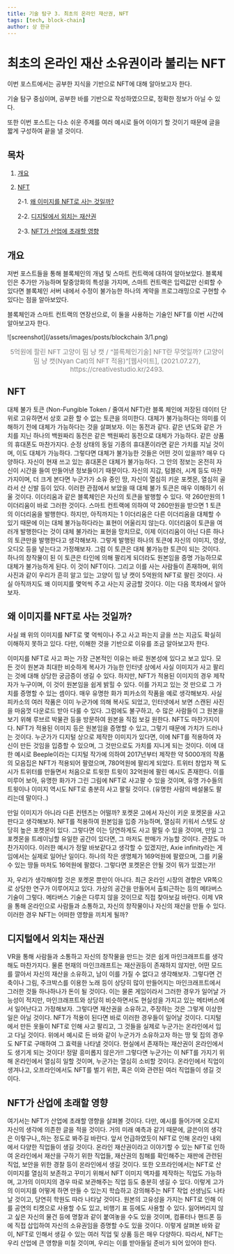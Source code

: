 ```yaml
---
title: 기술 탐구 3. 최초의 온라인 재산권, NFT
tags: [tech, block-chain]
author: 상 한규
---
```

# 최초의 온라인 재산 소유권이라 불리는 NFT

이번 포스트에서는 공부한 지식을 기반으로 NFT에 대해 알아보고자 한다. 

기술 탐구 중심이며, 공부한 바를 기반으로 작성하였으므로, 정확한 정보가 아닐 수 있다.

또한 이번 포스트는 다소 쉬운 주제를 여러 예시로 들어 이야기 할 것이기 때문에 글을 짧게 구성하여 끝을 낼 것이다.

## 목차

1. [개요](#개요)

2. [NFT](#NFT)

    2-1. [왜 이미지를 NFT로 사는 것일까?](#왜-이미지를-NFT로-사는-것일까)
    
    2-2. [디지털에서 외치는 재산권](#디지털에서-외치는-재산권)

    2-3. [NFT가 산업에 초래할 영향](#NFT가-산업에-초래할-영향)

## 개요
저번 포스트들을 통해 블록체인의 개념 및 스마트 컨트랙에 대하여 알아보았다. 블록체인은 추가만 가능하며 탈중앙화의 특성을 가지며, 스마트 컨트랙은 입력값만 신뢰할 수 있다면 블록체인 서버 내에서 수정이 불가능한 하나의 계약을 프로그래밍으로 구현할 수 있다는 점을 알아보았다. 

블록체인과 스마트 컨트랙의 연장선으로, 이 둘을 사용하는 기술인 NFT를 이번 시간에 알아보고자 한다. 
<br>

![screenshot](/assets/images/posts/blockchain 3/1.png)

<figcaption style="text-align:center; font-size:15px; color:#808080">
5억원에 팔린 NFT 고양이 밈 냥 캣 / “블록체인기술] NFT란 무엇일까? (고양이 밈 냥 캣(Nyan Cat)의 NFT 적용)”[웹사이트], (2021.07.27), https://creativestudio.kr/2493.
</figcaption>

## NFT
대체 불가 토큰 (Non-Fungible Token / 줄여서 NFT)란 블록 체인에 저장된 데이터 단위로 고유하면서 상호 교환 할 수 없는 토큰을 의미한다. 대체가 불가능하다는 의미를 이해하기 전에 대체가 가능하다는 것을 살펴보자. 이는 동전과 같다. 같은 년도와 같은 가치를 지닌 하나의 백원짜리 동전은 같은 백원짜리 동전으로 대체가 가능하다. 같은 상품의 휴대폰도 마찬가지다. 순정 상태의 동일 기종의 휴대폰이라면 같은 가치를 지닐 것이며, 이도 대체가 가능하다. 그렇다면 대체가 불가능한 것들은 어떤 것이 있을까? 매우 다양하다. 자신이 현재 쓰고 있는 휴대폰은 대체가 불가능하다. 그 안의 정보는 온전히 자신이 시간을 들여 만들어낸 정보들이기 때문이다. 자신의 지갑, 텀블러, 시계 등도 마찬가지이며, 더 크게 본다면 누군가가 소유 중인 땅, 자신이 열심히 키운 포켓몬, 열심히 골라서 산 신발 등이 있다. 이러한 관점에서 보았을 때 대체 불가 토큰은 매우 이해하기 쉬울 것이다. 이더리움과 같은 블록체인은 자신의 토큰을 발행할 수 있다. 약 260만원의 1 이더리움이 바로 그러한 것이다. 스마트 컨트랙에 의하여 약 260만원을 받으면 1 토큰의 이더리움을 발행한다. 하지만, 아직까지는 1 이더리움은 다른 이더리움을 대체할 수 있기 때문에 이는 대체 불가능하다라는 표현이 어울리지 않는다. 이더리움이 토큰을 여러개 발행한다는 것이 대체 불가라는 표현을 망치므로, 이제 이더리움이 아닌 다른 하나의 토큰만을 발행한다고 생각해보자. 그렇게 발행된 하나의 토큰에 자신의 이미지, 영상, 오디오 등을 넣는다고 가정해보자. 그럼 이 토큰은 대체 불가능한 토큰이 되는 것이다. 하나의 창작물이 된 이 토큰은 타인에 의해 팔리게 되더라도 원본임을 증명 가능하므로 대체가 불가능하게 된다. 이 것이 NFT이다. 그리고 이를 사는 사람들이 존재하며, 위의 사진과 같이 우리가 흔히 알고 있는 고양이 밈 냥 캣이 5억원의 NFT로 팔린 것이다. 사실 아직까지도 왜 이미지를 몇억씩 주고 사는지 궁금할 것이다. 이는 다음 목차에서 알아보자.

## 왜 이미지를 NFT로 사는 것일까?
사실 왜 위의 이미지를 NFT로 몇 억씩이나 주고 사고 파는지 글을 쓰는 지금도 확실히 이해하지 못하고 있다. 다만, 이해한 것을 기반으로 이유를 조금 알아보고자 한다. 

이미지를 NFT로 사고 파는 가장 근본적인 이유는 바로 원본성에 있다고 보고 있다. 모든 것이 원본과 최대한 비슷하게 복사가 가능한 인터넷 상에서 사실 이미지가 사고 팔리는 것에 대해 상당한 궁금증이 생길 수 있다. 하지만, NFT가 적용된 이미지의 경우 제작자가 누구이며, 이 것이 원본임을 쉽게 밝힐 수 있다. 이를 가지고 있는 것 만으로 그 가치를 증명할 수 있는 셈이다. 매우 유명한 화가 피카소의 작품을 예로 생각해보자. 사실 피카소의 여러 작품은 이미 누군가에 의해 복사도 되었고, 인터넷에서 보면 스캔된 사진을 마음껏 다운로드 받아 다룰 수 있다. 그럼에도 불구하고, 수 많은 사람들이 그 원본을 보기 위해 루브르 박물관 등을 방문하여 원본을 직접 보길 원한다. NFT도 마찬가지이다. NFT가 적용된 이미지 등은 원본임을 증명할 수 있고, 그렇기 때문에 가치가 드러나는 것이다. 누군가가 디지털 상으로 제작한 이미지가 있다면, 이에 NFT를 적용하여 자신이 만든 것임을 입증할 수 있으며, 그 것만으로도 가치를 지니게 되는 것이다. 이에 대한 예시로 Beeple이라는 디지털 작가에 의하여 2017년부터 제작한 약 5000개의 작품의 모음집은 NFT가 적용되어 팔렸으며, 780억원에 팔리게 되었다. 트위터 창업자 잭 도시가 트위터를 만들면서 처음으로 트윗한 트윗이 32억원에 팔린 예시도 존재한다. 이를 미루어 보아, 유명한 화가가 그린 그림에 NFT로 사고팔 수 있을 것이며, 유명 가수들의 트윗이나 이미지 역시도 NFT로 충분히 사고 팔릴 것이다. (유명한 사람의 배설물도 팔리는데 말이다..) 

만일 이미지가 아니라 다른 컨텐츠는 어떨까? 포켓몬 고에서 자신이 키운 포켓몬을 사고 판다고 생각해보자. NFT를 적용하여 원본임을 입증 가능하며, 열심히 키워서 스텟도 상당히 높은 포켓몬이 있다. 그렇다면 이는 당연하게도 사고 팔릴 수 있을 것이며, 만일 그 포켓몬을 트레이닝할 유일한 공간이 있다면, 그 마저도 판매가 가능할 것이다. 관장도 마찬가지이다. 이러한 예시가 정말 바보같다고 생각할 수 있겠지만, Axie infinity라는 게임에서는 실제로 일어난 일이다. 하나의 작은 생명체가 169억원에 팔렸으며, 그를 키울 수 있는 땅들 마저도 16억원에 팔렸다. 그렇다면 포켓몬은 안될 것이 뭐가 있겠는가!

자, 우리가 생각해야할 것은 포켓몬 뿐만이 아니다. 최근 온라인 시장의 경향은 VR쪽으로 상당한 연구가 이루어지고 있다. 가상의 공간을 만들어서 출퇴근하는 등의 메타버스 기술이 그렇다. 메타버스 기술은 다루지 않을 것이므로 직접 찾아보길 바란다. 이제 VR을 통해 온라인으로 사람들과 소통하고, 자신의 창작물이나 자신의 재산을 만들 수 있다. 이러한 경우 NFT는 어떠한 영향을 끼치게 될까?

## 디지털에서 외치는 재산권
VR을 통해 사람들과 소통하고 자신의 창작물을 만드는 것은 쉽게 마인크래프트를 생각해도 마찬가지다. 물론 현재의 마인크래프트는 재산권등이 존재하지 않지만, 어떤 모드를 깔아서 자신의 재산을 소유하고, 남이 이를 가질 수 없다고 생각해보자. 그렇다면 건축이나 그림, 주크박스를 이용한 노래 등이 상당히 많이 만들어지는 마인크래프트에서 그러한 것들 하나하나가 돈이 될 것이다. 이는 물론 게임이라서 그러한 경우가 일어날 가능성이 적지만, 마인크래프트와 상당히 비슷하면서도 현실성을 가지고 있는 메타버스에서 일어난다고 가정해보자. 그렇다면 재산권을 소유하고, 주장하는 것은 그렇게 이상한 일은 아닐 것이다. NFT가 적용이 된다면 바로 이러한 경우들이 일어날 것이다. 디지털에서 만든 옷들이 NFT로 인해 사고 팔리고, 그 것들을 실제로 누군가는 온라인에서 입고 다닐 것이다. 위에서 예시로 든 바와 같이 누군가가 소유하고자 하는 땅 및 집의 경우도 NFT로 구매하여 그 효력을 나타낼 것이다. 현실에서 존재하는 재산권이 온라인에서도 생기게 되는 것이다! 정말 흥미롭지 않은가!! 그렇다면 누군가는 이 NFT를 가지기 위해 온라인에서 열심히 일할 것이며, 누군가는 열심히 소비할 것이다. 온라인에서 직업이 생겨나고, 오프라인에서도 NFT를 벌기 위한, 혹은 이와 관련된 여러 직업들이 생길 것이다.

## NFT가 산업에 초래할 영향
여기서는 NFT가 산업에 초래할 영향을 살펴볼 것이다. 다만, 예시를 들어가며 오로지 자신의 생각에 의존한 글을 적을 것이다. 거의 미래 예측과 같기 때문에, 글쓴이의 생각은 이렇구나,,하는 정도로 봐주길 바란다. 앞서 언급하였듯이 NFT로 인해 온라인 내외에서 다양한 직업들이 생길 것이다. 온라인 재산권이라고 이야기할 수 있는 NFT로 인하여 온라인에서 재산을 구하기 위한 직업들, 재산권의 침해를 확인해주는 재판에 관련된 직업, 보안을 위한 경찰 등이 온라인에서 생길 것이다. 또한 오프라인에서는 NFT로 산 이미지를 열심히 보존하고 꾸미기 위해서 NFT 이미지 액자를 제작하는 직업도 가능하며, 고가의 이미지의 경우 따로 보관해주는 직업 등도 충분히 생길 수 있다. 이렇게 고가의 이미지를 어떻게 하면 만들 수 있는지 학습하고 강의해주는 NFT 작업 선생님도 나타날 것이고, 당연히 학원도 따라 나타날 것이다. 원본의 고유성을 가지는 NFT로 인해 이를 공연의 티켓으로 사용할 수도 있고, 비행기 표 등에도 사용할 수 있다. 잃어버리지 않고 싶은 자신의 물건 등에 명찰과 같이 붙여놓을 수도 있을 것이며, 컴퓨터나 핸드폰 등에 직접 삽입하여 자신의 소유권임을 증명할 수도 있을 것이다. 이렇게 살펴본 바와 같이, NFT로 인해서 생길 수 있는 여러 직업 및 상품 등은 매우 다양하다. 따라서, NFT는 우리 산업에 큰 영향을 미칠 것이며, 우리는 이를 받아들일 준비가 되어 있어야 한다.
